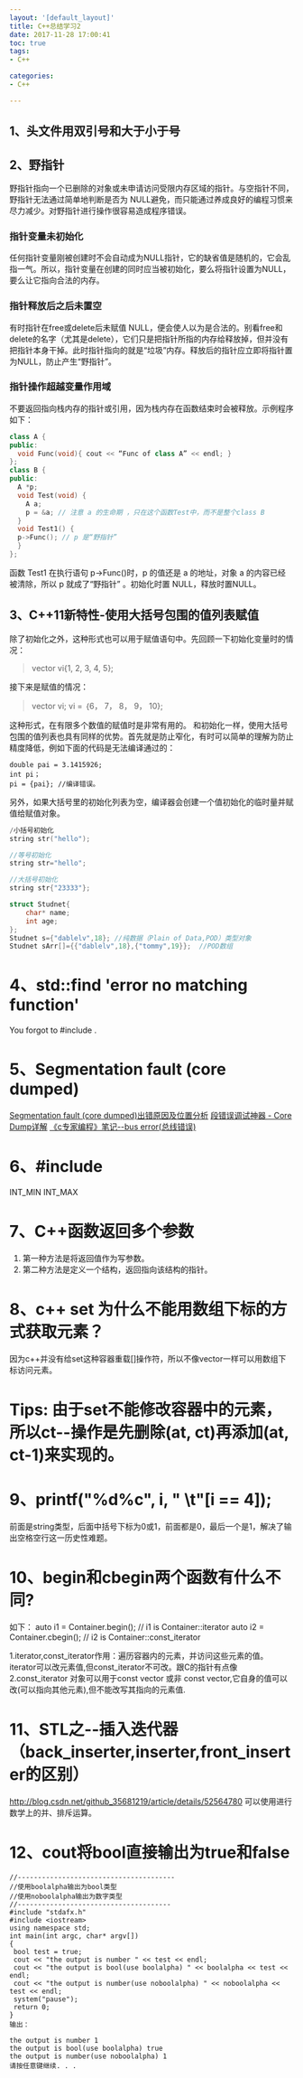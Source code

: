 ```yaml
---
layout: '[default_layout]'   
title: C++总结学习2  
date: 2017-11-28 17:00:41  
toc: true                  
tags:                        
- C++

categories:                  
- C++

---
```

## 1、头文件用双引号和大于小于号

## 2、野指针
野指针指向一个已删除的对象或未申请访问受限内存区域的指针。与空指针不同，野指针无法通过简单地判断是否为 NULL避免，而只能通过养成良好的编程习惯来尽力减少。对野指针进行操作很容易造成程序错误。

### 指针变量未初始化
任何指针变量刚被创建时不会自动成为NULL指针，它的缺省值是随机的，它会乱指一气。所以，指针变量在创建的同时应当被初始化，要么将指针设置为NULL，要么让它指向合法的内存。

### 指针释放后之后未置空
有时指针在free或delete后未赋值 NULL，便会使人以为是合法的。别看free和delete的名字（尤其是delete），它们只是把指针所指的内存给释放掉，但并没有把指针本身干掉。此时指针指向的就是“垃圾”内存。释放后的指针应立即将指针置为NULL，防止产生“野指针”。

### 指针操作超越变量作用域
不要返回指向栈内存的指针或引用，因为栈内存在函数结束时会被释放。示例程序如下：
```C++
class A {
public:
  void Func(void){ cout << “Func of class A” << endl; }
};
class B {
public:
  A *p;
  void Test(void) {
    A a;
    p = &a; // 注意 a 的生命期 ，只在这个函数Test中，而不是整个class B
  }
  void Test1() {
  p->Func(); // p 是“野指针”
  }
};
```
函数 Test1 在执行语句 p->Func()时，p 的值还是 a 的地址，对象 a 的内容已经被清除，所以 p 就成了“野指针” 。初始化时置 NULL，释放时置NULL。
<!--more-->

## 3、C++11新特性-使用大括号包围的值列表赋值
除了初始化之外，这种形式也可以用于赋值语句中。先回顾一下初始化变量时的情况：
>vector vi{1, 2, 3, 4, 5};

接下来是赋值的情况：
>vector vi;
vi = ｛6， 7， 8， 9， 10};

这种形式，在有限多个数值的赋值时是非常有用的。
和初始化一样，使用大括号包围的值列表也具有同样的优势。首先就是防止窄化，有时可以简单的理解为防止精度降低，例如下面的代码是无法编译通过的：

    double pai = 3.1415926;
    int pi；
    pi = {pai}; //编译错误。
另外，如果大括号里的初始化列表为空，编译器会创建一个值初始化的临时量并赋值给赋值对象。
```C++
/小括号初始化
string str("hello");

//等号初始化
string str="hello";

//大括号初始化
string str{"23333"};

struct Studnet{
    char* name;
    int age;
};
Studnet s={"dablelv",18}; //纯数据（Plain of Data,POD）类型对象
Studnet sArr[]={{"dablelv",18},{"tommy",19}};  //POD数组
```

# 4、std::find 'error no matching function'
You forgot to #include <algorithm>.

# 5、Segmentation fault (core dumped)
[Segmentation fault (core dumped)出错原因及位置分析](http://blog.csdn.net/qq_39666638/article/details/77099284)
[段错误调试神器 - Core Dump详解](http://www.cnblogs.com/lidabo/p/5014710.html)
[《c专家编程》笔记--bus error(总线错误)](http://blog.csdn.net/todd911/article/details/8813321)

# 6、#include <climits>
INT_MIN 
INT_MAX

# 7、C++函数返回多个参数
1. 第一种方法是将返回值作为写参数。
2. 第二种方法是定义一个结构，返回指向该结构的指针。

# 8、c++ set 为什么不能用数组下标的方式获取元素？
因为c++并没有给set这种容器重载[]操作符，所以不像vector一样可以用数组下标访问元素。

# Tips: 由于set不能修改容器中的元素，所以ct--操作是先删除(at, ct)再添加(at, ct-1)来实现的。

# 9、printf("%d%c", i, " \t"[i == 4]);
前面是string类型，后面中括号下标为0或1，前面都是0，最后一个是1，解决了输出空格空行这一历史性难题。
      
# 10、begin和cbegin两个函数有什么不同?
如下：
auto i1 = Container.begin();  // i1 is Container<T>::iterator 
auto i2 = Container.cbegin(); // i2 is Container<T>::const_iterator
 
1.iterator,const_iterator作用：遍历容器内的元素，并访问这些元素的值。iterator可以改元素值,但const_iterator不可改。跟C的指针有点像
2.const_iterator 对象可以用于const vector 或非 const vector,它自身的值可以改(可以指向其他元素),但不能改写其指向的元素值.

# 11、STL之--插入迭代器（back_inserter,inserter,front_inserter的区别）
http://blog.csdn.net/github_35681219/article/details/52564780
可以使用进行数学上的并、排斥运算。

# 12、cout将bool直接输出为true和false
```
//---------------------------------------
//使用boolalpha输出为bool类型
//使用noboolalpha输出为数字类型
//--------------------------------------
#include "stdafx.h"
#include <iostream>
using namespace std;
int main(int argc, char* argv[])
{
 bool test = true;
 cout << "the output is number " << test << endl;
 cout << "the output is bool(use boolalpha) " << boolalpha << test << endl;
 cout << "the output is number(use noboolalpha) " << noboolalpha << test << endl;
 system("pause");
 return 0;
}
输出：

the output is number 1
the output is bool(use boolalpha) true
the output is number(use noboolalpha) 1
请按任意键继续. . .
```

  